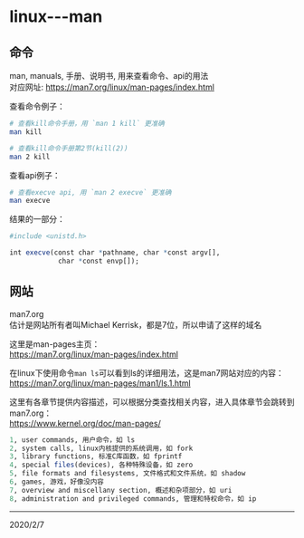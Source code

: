 # linux---man

## 命令
man, manuals, 手册、说明书, 用来查看命令、api的用法  
对应网址: https://man7.org/linux/man-pages/index.html  

查看命令例子：  
```sh
# 查看kill命令手册，用 `man 1 kill` 更准确
man kill

# 查看kill命令手册第2节(kill(2))
man 2 kill
```

查看api例子：  
```sh
# 查看execve api, 用 `man 2 execve` 更准确
man execve
```
结果的一部分：  
```r
#include <unistd.h>

int execve(const char *pathname, char *const argv[],
            char *const envp[]);
```

## 网站
man7.org  
估计是网站所有者叫Michael Kerrisk，都是7位，所以申请了这样的域名  

这里是man-pages主页：  
https://man7.org/linux/man-pages/index.html  

在linux下使用命令`man ls`可以看到ls的详细用法，这是man7网站对应的内容：  
https://man7.org/linux/man-pages/man1/ls.1.html  

这里有各章节提供内容描述，可以根据分类查找相关内容，进入具体章节会跳转到 man7.org：  
https://www.kernel.org/doc/man-pages/  
```r
1, user commands, 用户命令，如 ls
2, system calls, linux内核提供的系统调用，如 fork
3, library functions, 标准C库函数，如 fprintf
4, special files(devices), 各种特殊设备，如 zero
5, file formats and filesystems, 文件格式和文件系统，如 shadow
6, games, 游戏，好像没内容
7, overview and miscellany section, 概述和杂项部分，如 uri
8, administration and privileged commands, 管理和特权命令，如 ip
```


---
2020/2/7  
